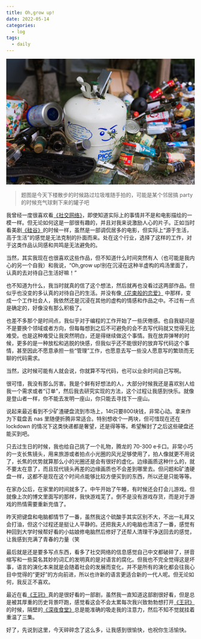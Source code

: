 ```yaml
---
title: Oh,grow up!
date: 2022-05-14 
categories:
  - log
tags: 
  - daily
---
```


![](/assets/images/20220514/cover.jpeg)

>题图是今天下楼散步的时候路过垃圾堆随手拍的，可能是某个邻居搞 party 的时候充气球剩下来的罐子吧

我曾经一度很喜欢看[《社交网络》](https://www.imdb.com/title/tt1285016/)，即使知道实际上的事情并不是和电影描绘的一模一样。但无论如何这是一部很有趣的，并且对我来说激励人心的片子。正如当时看美剧[《硅谷》](https://www.imdb.com/title/tt2575988/)的时候一样，虽然是一部调侃居多的电影，但实际上“源于生活，高于生活”的感觉是无法克制的扑面而来。处在这个行业，选择了这样的工作，对于这类作品认同感和共鸣是无法避免的。

当然，其实我现在也很喜欢这些作品，但不知道什么时间突然有人（也可能是我内心的另一个自我）和我说，“Oh,grow up!别在沉浸在这种半虚构的鸡汤里面了，认真的去对待自己生活好嘛！”

也不知道为什么，我当时就真的信了这个想法，然后就再也没看过这两部作品。但似乎也没变的多认真的对待自己的生活。并没有像[《花束般的恋爱》](https://www.imdb.com/title/tt11219254/) 中那样，变成一个工作社会人，我依然还是沉浸在其他的虚构的情感和作品之中。不过有一点是确定的，好像没有那么积极了。

也差不多那个是时间点，我似乎对于编程的工作开始了一些厌倦感。也自我疑问是不是要换个领域或者方向，但每每想到之后不可避免的会不去写代码就又觉得无比难受。也是这种难受让我突然明白，还是得继续做这个事情。我在放弃弹琴的时候，更多的是一种放松和逃脱的快感，但我似乎还不能很好的放弃写代码这个事情，甚至因此不愿意承担一些“管理”工作，也愿意去写一些没人愿意写的繁琐而无聊的代码需求。

当然，这时候可能有人就会说，你就算不写代码，也可以业余时间自己写啊。

很可惜，我没有那么厉害。我是个鲜有好想法的人，大部分时候我还是喜欢别人给我一个需求或者“订单”，然后我去研究实现的方法，这个过程让我感到快乐。就像是登山者一样，你不能去发明一座山，你只能去寻找下一座山。

说起来最近看到不少矿渣硬盘流到市场上，14t只要800块钱，非常心动。拿来作为下载盘丢 nas 里随便折腾非常适合。特别想收个一两块，但可惜现在还在 lockdown 的情况下这类快递都是奢望，还是得等等。希望解封了之后这些硬盘还能买到吧。

只去过生日的时候，我也给自己挑了一个礼物，腾龙的 70-300 e卡口。非常小巧的一支长焦镜头，用来旅游或者拍点小光圈的风光足够使用了，拍人像就更不用说了，长焦的优势就算那么小的光圈还是会有很好的虚化。边缘画质这种什么的，就不要太在意了，而且现代镜头再差的边缘画质也不会差到哪里去。但问题和矿渣硬盘一样，这都不是现在这个时间点能够比较方便买到的东西，所以还是只能等等。

在家办公后，在家里的时间就多了。中午开始了午睡，有时候还会打会儿游戏。但就像上次的博文里面写的那样，我快游戏芜了。倒不是没有游戏存货，而是对于游戏的热情需要重新充值了。

昨天把键盘和电脑都情节了一番，虽然我这个硫酸手其实区别不大，不出一礼拜又会打油，但这个过程还是挺让人平静的。还把我夫人的电脑也清洁了一番，感觉有种回到大学时候帮好看的小姑娘修电脑然后修好了还帮人清理干净送回去的感觉，让我感到充满了青春的力量（笑

最后就是还是要多写点东西，看多了社交网络的信息感觉自己中文都破碎了，拼音缩写和一些莫名其妙的词汇的发明真的是对语言的腐化。但我也不完全觉得这是坏事，语言的演化本来就是会随着社会的发展而变化，并不是所有的演化都会往我心目中觉得的“更好”的方向前进，所以也许新的语言更适合新的一代人呢。但无论如何，我反正不喜欢。

最近在看[《王冠》](https://www.imdb.com/title/tt4786824/)真的是很好看的一部剧，虽然我一直知道这部剧很好看，但是总是被其厚重的历史背景吓跑，感觉看这会不会太累每次我兴致勃勃想打开[《王冠》](https://www.imdb.com/title/tt4786824/)的时候，隔壁的[《深夜食堂》](https://www.imdb.com/title/tt1882928)总是能准确的吸走我的注意力，然后不知不觉就挂着重温了三集。

好了，先说到这里，今天碎碎念了这么多，让我感到很愉快，也祝你生活愉快。


